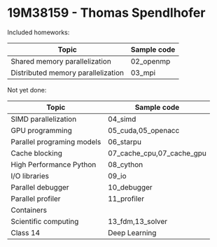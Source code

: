 # 19M38159 - Thomas Spendlhofer

Included homeworks:

| Topic                                | Sample code               |
| ------------------------------------ | ------------------------- |
| Shared memory parallelization        | 02_openmp                 |
| Distributed memory parallelization   | 03_mpi                    |


Not yet done:

| Topic                                | Sample code               |
| ------------------------------------ | ------------------------- |
| SIMD parallelization                 | 04_simd                   |
| GPU programming                      | 05_cuda,05_openacc        |
| Parallel programing models           | 06_starpu                 |
| Cache blocking                       | 07_cache_cpu,07_cache_gpu |
| High Performance Python              | 08_cython                 |
| I/O libraries                        | 09_io                     |
| Parallel debugger                    | 10_debugger               |
| Parallel profiler                    | 11_profiler               |
| Containers                           |                           |
| Scientific computing                 | 13_fdm,13_solver          |
| Class 14 | Deep Learning                        | 14_dl                     |
